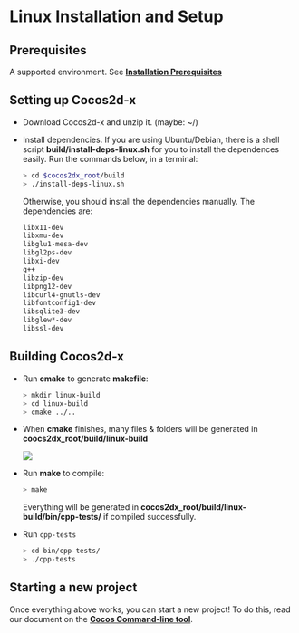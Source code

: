 # Linux Installation and Setup

## Prerequisites
A supported environment. See **[Installation Prerequisites](prerequisites.md)**

## Setting up Cocos2d-x
* Download Cocos2d-x and unzip it. (maybe: ~/)

* Install dependencies. If you are using Ubuntu/Debian, there is a shell script
__build/install-deps-linux.sh__ for you to install the dependences easily. Run
the commands below, in a terminal:

    ```sh
    > cd $cocos2dx_root/build
    > ./install-deps-linux.sh
    ```

    Otherwise, you should install the dependencies manually. The dependencies are:

    ```sh
    libx11-dev
    libxmu-dev
    libglu1-mesa-dev
    libgl2ps-dev
    libxi-dev
    g++
    libzip-dev
    libpng12-dev
    libcurl4-gnutls-dev
    libfontconfig1-dev
    libsqlite3-dev
    libglew*-dev
    libssl-dev
    ```

## Building Cocos2d-x
* Run __cmake__ to generate __makefile__:

    ```sh
    > mkdir linux-build
    > cd linux-build
    > cmake ../..
    ```

* When __cmake__ finishes, many files & folders will be generated in
__coocs2dx_root/build/linux-build__

    ![](Linux-img/1.png "")

* Run __make__ to compile:

    ```sh
    > make
    ```

    Everything will be generated in __cocos2dx_root/build/linux-build/bin/cpp-tests/__
    if compiled successfully.

* Run `cpp-tests`

    ```sh
    > cd bin/cpp-tests/
    > ./cpp-tests
    ```

## Starting a new project
Once everything above works, you can start a new project! To do this, read our
document on the **[Cocos Command-line tool](../editors_and_tools/cocosCLTool.md)**.
